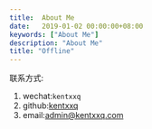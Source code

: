```yaml
---
title:  About Me
date:   2019-01-02 00:00:00+08:00
keywords: ["About Me"]
description: "About Me"
title: "Offline"
---
```


联系方式:

1. wechat:`kentxxq`
2. github:[kentxxq](https://github.com/kentxxq)
3. email:[admin@kentxxq.com](mailto:805429509@qq.com)
